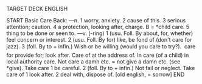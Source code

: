 TARGET DECK
ENGLISH

START
Basic
Care
Back: —n. 1 worry, anxiety. 2 cause of this. 3 serious attention; caution. 4 a protection, looking after, charge. B = *child care. 5 thing to be done or seen to. —v. (-ring) 1 (usu. Foll. By about, for, whether) feel concern or interest. 2 (usu. Foll. By for) like, be fond of (don't care for jazz). 3 (foll. By to + infin.) Wish or be willing (would you care to try?).  care for provide for; look after. Care of at the address of. In care (of a child) in local authority care. Not care a damn etc. = not give a damn etc. (see *give). Take care 1 be careful. 2 (foll. By to + infin.) Not fail or neglect. Take care of 1 look after. 2 deal with, dispose of. [old english, = sorrow]
END
